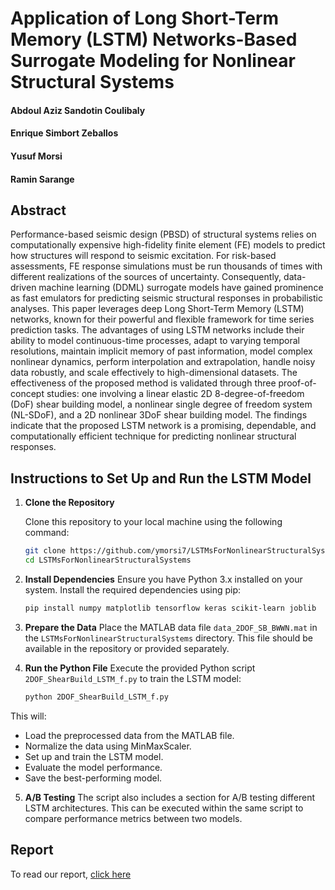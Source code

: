 # Application of Long Short-Term Memory (LSTM) Networks-Based Surrogate Modeling for Nonlinear Structural Systems

#### Abdoul Aziz Sandotin Coulibaly 
#### Enrique Simbort Zeballos 
#### Yusuf Morsi 
#### Ramin Sarange

## Abstract
Performance-based seismic design (PBSD) of structural systems relies on computationally expensive high-fidelity finite element (FE) models to predict how structures will respond to seismic excitation. For risk-based assessments, FE response simulations must be run thousands of times with different realizations of the sources of uncertainty. Consequently, data-driven machine learning (DDML) surrogate models have gained prominence as fast emulators for predicting seismic structural responses in probabilistic analyses. This paper leverages deep Long Short-Term Memory (LSTM) networks, known for their powerful and flexible framework for time series prediction tasks. The advantages of using LSTM networks include their ability to model continuous-time processes, adapt to varying temporal resolutions, maintain implicit memory of past information, model complex nonlinear dynamics, perform interpolation and extrapolation, handle noisy data robustly, and scale effectively to high-dimensional datasets. The effectiveness of the proposed method is validated through three proof-of-concept studies: one involving a linear elastic 2D 8-degree-of-freedom (DoF) shear building model, a nonlinear single degree of freedom system (NL-SDoF), and a 2D nonlinear 3DoF shear building model. The findings indicate that the proposed LSTM network is a promising, dependable, and computationally efficient technique for predicting nonlinear structural responses.

## Instructions to Set Up and Run the LSTM Model

1. **Clone the Repository**
   
   Clone this repository to your local machine using the following command:
   
   ```bash
   git clone https://github.com/ymorsi7/LSTMsForNonlinearStructuralSystems.git
   cd LSTMsForNonlinearStructuralSystems
   ```
2. **Install Dependencies**
   Ensure you have Python 3.x installed on your system. Install the required dependencies using pip:
   ```bash
   pip install numpy matplotlib tensorflow keras scikit-learn joblib
   ```
3. **Prepare the Data**
   Place the MATLAB data file `data_2DOF_SB_BWWN.mat` in the `LSTMsForNonlinearStructuralSystems` directory. This file should be available in the repository or provided separately.

5. **Run the Python File**
   Execute the provided Python script `2DOF_ShearBuild_LSTM_f.py` to train the LSTM model:

   ```bash
   python 2DOF_ShearBuild_LSTM_f.py
   ```

  This will:
  - Load the preprocessed data from the MATLAB file.
  - Normalize the data using MinMaxScaler.
  - Set up and train the LSTM model.
  - Evaluate the model performance.
  - Save the best-performing model.

5. **A/B Testing**
   The script also includes a section for A/B testing different LSTM architectures. This can be executed within the same script to compare performance metrics between two models.

## Report
To read our report, [click here](https://github.com/ymorsi7/LSTMsForNonlinearStructuralSystems/blob/main/paper.pdf)



